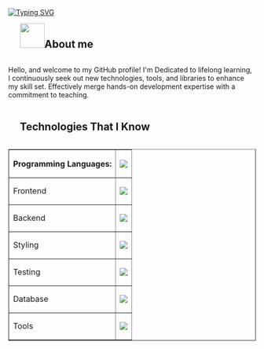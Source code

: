 
<a href="https://git.io/typing-svg">
<img src="https://readme-typing-svg.demolab.com?font=comic+sense&weight=600&size=23&pause=1000&color=1E88E5&vCenter=true&width=800&height=60&lines=Hi,+I+am+Nil;%F0%9F%91%A8%F0%9F%8F%BB%E2%80%8D%F0%9F%92%BB+A+Backend+Developer.;%F0%9F%8E%93+Enjoy+Programming;%F0%9F%92%99+Love+to+learn+new+stuffs." alt="Typing SVG" />
</a>

<!--h2 without bottom border-->
<div id="user-content-toc">
  <ul align="left">
    <summary> <img src = "./assets/img/about_me.gif" width = 50px ><h2 style="display: inline-block">About me</h2></summary>
  </ul>
</div>


<p>  Hello, and welcome to my GitHub profile! I'm Dedicated to lifelong learning, I continuously seek out new technologies, tools, and libraries to enhance my skill set. Effectively merge hands-on development expertise with a commitment to teaching. </p>

<div id="user-content-toc">
  <ul>
    <summary><h2 style="display: inline-block">Technologies That I Know</h2></summary>
  </ul>
</div>
<!--tech stack icons-->
<table border="1">
    <tr>
        <th>Programming Languages:</th>
        <th>
          <p align="center">
          <a href="https://skillicons.dev">
          <img src="https://skillicons.dev/icons?i=go,js,ts" />
          </a>
          </p>
        </th>
    </tr>
    <tr>
        <td>Frontend</td>
        <td>
          <p align="center">
          <a href="https://skillicons.dev">
          <img src="https://skillicons.dev/icons?i=react,redux,html,css,js,figma" />
          </a>
          </p>
        </td>
    </tr>
    <tr>
        <td>Backend</td>
        <td>
          <p align="center">
          <a href="https://skillicons.dev">
          <img src="https://skillicons.dev/icons?i=nodejs,express,go,docker" />
          </a>
          </p>
        </td>
    </tr>
    <tr>
        <td>Styling</td>
        <td>
          <p align="center">
          <a href="https://skillicons.dev">
          <img src="https://skillicons.dev/icons?i=css,sass,tailwind,materialui,bootstrap,styledcomponents" />
          </a>
          </p>
        </td>
    </tr>
    <tr>
        <td>Testing</td>
        <td>
          <p align="center">
          <a href="https://skillicons.dev">
          <img src="https://skillicons.dev/icons?i=cypress" />
          </a>
          </p>
        </td>
    </tr>
    <tr>
        <td>Database</td>
        <td>
          <p align="center">
          <a href="https://skillicons.dev">
          <img src="https://skillicons.dev/icons?i=sqlite,sequelize,mongodb,postgres" />
          </a>
          </p>
        </td>
    </tr>
    <tr>
        <td>Tools</td>
        <td>
          <p align="center">
          <a href="https://skillicons.dev">
          <img src="https://skillicons.dev/icons?i=webstrom,vscode,git,netlify,vercel,postman" />
          </a>
          </p>
        </td>
    </tr>
</table>



